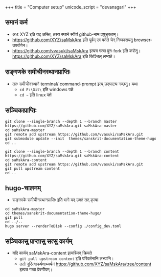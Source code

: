 +++
title = "Computer setup"
unicode_script = "devanagari"
+++

## समानं कर्म
- अधः XYZ इति यद् अस्ति, तस्य स्थाने स्वीयं github-नाम प्रयुङ्क्ताम्।
- https://github.com/XYZ/saMskAra इति पूर्वम् एव वर्तते चेन् निष्कासयतु browser-उपयोगेन।
- https://github.com/vvasuki/saMskAra इत्यत्र गत्वा पुनः fork इति करोतु। https://github.com/XYZ/saMskAra इति किञ्चिल् लभ्यते।

## सङ्गणके समीचीनस्थानप्राप्तिः
- ततः समीचीनस्थाने terminal/ command-prompt इत्य् उद्घाट्य गच्छतु। यथा 
  - `cd F:\Git\` इति windows पक्षे
  - `cd ~` इति linux पक्षे

## सञ्चिकाप्राप्तिः
```
git clone --single-branch --depth 1 --branch master https://github.com/XYZ/saMskAra.git saMskAra-master
cd saMskAra-master
git remote add upstream https://github.com/vvasuki/saMskAra.git
git submodule update --init  themes/sanskrit-documentation-theme-hugo
cd ..

git clone --single-branch --depth 1 --branch content https://github.com/XYZ/saMskAra.git saMskAra-content
cd saMskAra-content
git remote add upstream https://github.com/vvasuki/saMskAra.git
git pull upstream content
cd ..
```

## hugo-चालनम्
- सङ्गणके समीचीनस्थानप्राप्तिः इति भागे यद् उक्तं तत् कृत्वा

```
cd saMskAra-master
cd themes/sanskrit-documentation-theme-hugo/
git pull
cd ../.. 
hugo server --renderToDisk --config ./config_dev.toml
```

## सञ्चिकासु प्राप्तासु सत्सु कार्यम्
- यदि कार्यम् saMskAra-content इत्यस्मिन् क्रियते
    - `git pull upstream content` इति परिवर्तनानि लभ्यानि।
    - ततो नुदित्वाकर्षणाभ्यर्थनं https://github.com/XYZ/saMskAra/tree/content इत्यत्र गत्वा प्रेषणीयम्।
